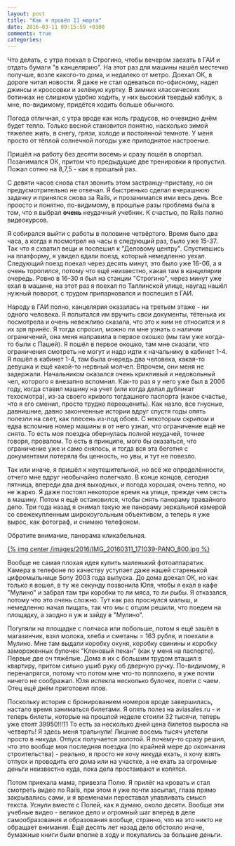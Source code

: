 ```yaml
---
layout: post
title: "Как я провёл 11 марта"
date: 2016-03-11 09:15:59 +0300
comments: true
categories: 
---
```

Что делать, с утра поехал в Строгино, чтобы вечером заехать в ГАИ и отдать бумаги "в канцелярию". На этот раз для машины нашёл местечко получше, возле какого-то дома, и недалеко от метро. Доехал ОК, в дороге читал новости. Я даже не стал одеваться по-офисному, надел джинсы и кроссовки и зелёную куртку. В зимних классических ботинках не слишком удобно ходить, у них высокий твердый каблук, а мне, по-видимому, придётся ходить больше обычного.  

Погода отличная, с утра вроде как ноль градусов, но очевидно днём будет тепло. Только весной становится понятно, насколько зимой тяжелее жить, в снегу, грязи, холоде и постоянной темноте. У меня просто от тёплой солнечной погоды уже приподнятое настроение.

Пришёл на работу без десяти восемь и сразу пошёл в спортзал. Позанимался ОК, притом что предыдущие две тренировки я пропустил. Пожал сотню на 8,7,5 - как в прошлый раз.

С девяти часов снова стал звонить этом застранцу-приставу, но он предусмотрительно не отвечал. Я быстренько сделал вчерашнюю задачку и принялся снова за Rails, и прозанимался ими весь день. Все проосто и понятно, по-видимому, в прошлые разы проблема была в том, что я выбрал **очень** неудачный учебник. К счастью, по Rails полно видеокурсов.

Я собирался выйти с работы в половине четвёртого. Время было два часа, а когда я посмотрел на часы в следующий раз, было уже 15-37. Так что я схватил вещи и поспешил к "Деловому центру". Спустившись на платформу, я увидел вдали поезд, который немедленно уехал. Следующий поезд поехал через десять минут, это было уже 16-06, а я очень торопился, потому что ещё неизвестно, какая там в канцелярии очередь. Ровно в 16-30 я был на станции "Строгино", через минут уже ехал в машине, на этот раз я поехал по Таллинской улице, наугад нашёл нужный поворот, с трудом припарковался и поспешил в ГАИ.

Народу в ГАИ полно, канцелярия оказалась на третьем этаже - ни одного человека. Я попытался им вручить свои документы, тётенька их посмотрела и очень невежливо сказала, что это к ним не относится и я их зря принёс. Я тогда спросил, можно ли мне узнать о наличии ограничений, она меня направила в первое окошко (мы там уже когда-то были с Пашей). Я пошёл в первое окошко, там мне сказали, что ограничения смотреть не могут и надо идти к начальнику в кабинет 1-4. Я пошёл в кабинет 1-4, там была очередь два человека, какая-то девушка и ещё какой-то нервный молчел. Впрочем, они меня не задержали. Начальником оказался очень крикливый и недовольный чел, которого я внезапно вспомнил. Как-то раз я у него уже был в 2006 году, когда ставил машину на учет (или когда делал дубликат техосмотра), из-за своего кривого тогдашнего паспорта (какое счастье, что я его сменил, просто трудно переоценить). Как назло, все гнусные, давнишние, давно законченные истории вдруг спустя годы опять полезли на свет, как плесень из-под обоев. С некоторым скрипом и едва вспомнив номер машины я от него узнал, что ограничение ещё не снято. То есть моя поездка обернулась полной неудачей, точнее говоря, провалом. То есть в принципе, мого бы оказаться, что ограничение уже и само снялось, и тогда вся эта беготня с документами потеряла бы ценность, но увы, и тут не повезло.

Так или иначе, я пришёл к неутешительной, но всё же определённости, отчего мне вдруг необычайно полегчало. В конце концов, сегодня пятница, впереди два дня выходных, и погода хорошая, очень тепло, но не жарко. Я даже постоял некоторое время на улице, прежде чем сесть в машину. Потом я ещё остановился, чтобы снять панораму травайного депо. Три года назад я снимал такую же панораму зеркальной камерой со свежекупленным широкоугольным объективом, а теперь я уже вырос, как фотограф, и снимаю телефоном.

Обратите внимание, панорама кликабельная.

[{% img center /images/2016/IMG_20160311_171039-PANO_800.jpg %}](/images/2016/IMG_20160311_171039-PANO.jpg)

Вообще не самая плохая идея купить маленький фотоаппаратик. Камера в телефоне по качеству уступает даже нашей старенькой цифромыльнице Sony 2003 года выпуска. До дома доехал ОК, но как только я вошел, в ту же секунду позвонила Юля, чтобы я ехал в кафе "Мулино" и забрал там три коробки то ли мяса, то ли рыбы. Я отказался, потому что это очень сложно. Тут как раз проснулся малыш, и немедленно начал пищать, так что мы с отцом решили, что поедем на площадку, а заодно я уж и зайду в "Мулино".

Погуляли на площадке с полчаса или побольше, потом я ещё зашёл в магазинчик, взял молока, хлеба и сметаны = 163 рубля, и поехали в Мулино. Мне там выдали коробку окуня, коробку свинины и коробку замороженных булочек "Кленовый пекан" (как у меня на паспорте). Первые две оч тяжёлые. Дома я их с большим трудом втащил в квартиру, притом сильно ушиб руку об дверную ручку. По-видимому, я перенапрягся, потому что потом мне что-то поплохело, я уже почти ничего не соображал. Юля испекла несколько булочек, поели с чаем. Отец ещё днём приготовил плов.

Поскольку история с бронированием номеров вроде завершилась, настало время заниматься билетами. Я опять полез на aviasales.ru - и теперь билеты, которые на прошлой неделе стоили 32 тысячи, теперь уже стоят 39950!!!11 То есть за несколько дней цена билетов выросла на четверть! Я здесь меня тральнули! Лишние восемь тысяч улетели просто в никуда. Отпуск получается золотой. Я почему-то сразу решил, что это вообще моя последняя поездка (по крайней мере до окончания строительства) - реально, я просто не хочу никуда ехать, я хочу взять отпуск и проводить его дома или на участке, а не ехать за огромные деньги неизвестно куда, пока дела простаивают и копятся.

Потом приехала мама, привезла Полю. Я прилёг на кровать и стал смотреть видео по Rails, при этом я уже почти засыпал, глаза прямо закрывались сами, и я временами переставал улавливать смысл текста. Уснули вместе с Полей, как я думаю, около десяти. Вообще эти учебные видео - великое дело и огромный шаг вперед в деле самообразования и образования вообще, странно, что на это никто не обращает внимания. Ещё десять лет назад дело обстояло иначе, бумажные книги были вполне в ходу и покупались за большие деньги.